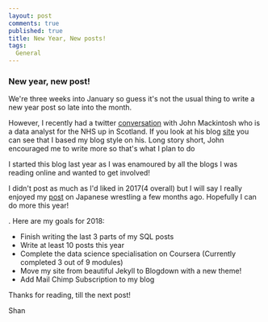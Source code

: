 ```yaml
---
layout: post
comments: true
published: true
title: New Year, New posts!
tags:
  General
---
```


### New year, new post! 

We're three weeks into January so guess it's not the usual thing to write a new year post so late into the month. 



However, I recently had a twitter [conversation](https://twitter.com/5hanIslam/status/954145743970988032) with John Mackintosh who is a data analyst for the NHS up in Scotland. If you look at his blog [site](https://www.johnmackintosh.com/) you can see that I based my blog style on his. Long story short, John encouraged me to write more so that's what I plan to do

I started this blog last year as I was enamoured by all the blogs I was reading online and wanted to get involved! 

I didn't post as much as I'd liked in 2017(4 overall) but I will say I really enjoyed my [post](http://shan-data-science.co.uk/2017-10-23-G1_Climax/) on Japanese wrestling a few months ago. Hopefully I can do more this year!

. Here are my goals for 2018:

- Finish writing the last 3 parts of my SQL posts
- Write at least 10 posts this year
- Complete the data science specialisation on Coursera (Currently completed 3 out of 9 modules)
- Move my site from beautiful Jekyll to Blogdown with a new theme!
- Add Mail Chimp Subscription to my blog

Thanks for reading, till the next post!

Shan
